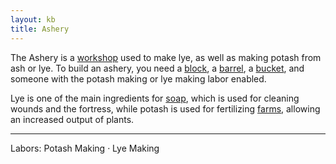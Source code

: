```yaml
---
layout: kb
title: Ashery
---
```


The Ashery is a [workshop](workshops.html) used to make lye, as well as making potash from ash or lye. To build an ashery, you need a [block](block.html), a [barrel](barrel.html), a [bucket](bucket.html), and someone with the potash making or lye making labor enabled.

Lye is one of the main ingredients for [soap](soap.html), which is used for cleaning wounds and the fortress, while potash is used for fertilizing [farms](farm-plot.html), allowing an increased output of plants.


---
Labors: Potash Making &middot; Lye Making